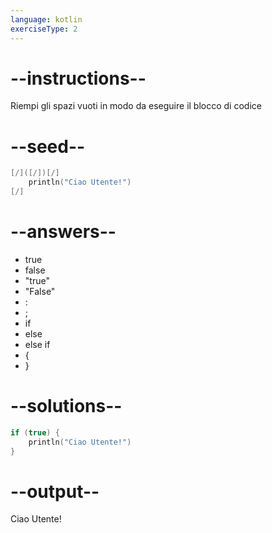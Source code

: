 ```yaml
---
language: kotlin
exerciseType: 2
---
```


# --instructions--

Riempi gli spazi vuoti in modo da eseguire il blocco di codice

# --seed--

```kotlin
[/]([/])[/]
    println("Ciao Utente!")
[/]
```

# --answers--

- true
- false
- "true"
- "False"
- :
- ;
- if 
- else 
- else if 
-  {
- }

# --solutions--

```kotlin
if (true) {
    println("Ciao Utente!")
}
```

# --output--

Ciao Utente!
